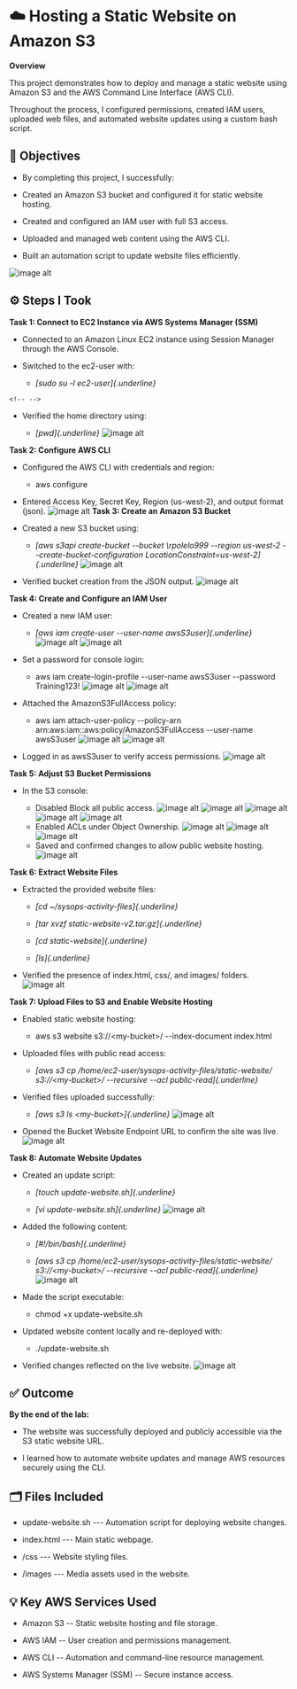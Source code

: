 # ☁️ Hosting a Static Website on Amazon S3

**Overview**

This project demonstrates how to deploy and manage a static website
using Amazon S3 and the AWS Command Line Interface (AWS CLI).

Throughout the process, I configured permissions, created IAM users,
uploaded web files, and automated website updates using a custom bash
script.

## 🧠 Objectives

-   By completing this project, I successfully:

-   Created an Amazon S3 bucket and configured it for static website
    hosting.

-   Created and configured an IAM user with full S3 access.

-   Uploaded and managed web content using the AWS CLI.

-   Built an automation script to update website files efficiently.

![image alt](https://github.com/Reginald9999/aws-restart-journey/blob/d246fc15eb86b5e57ffbad82ccaa6f49a3be2ce8/Images/Lab%20Images/Compute/Creating%20Amazon%20EC2%20Instance/Screenshot%20(2274).png)

## ⚙️ Steps I Took

**Task 1: Connect to EC2 Instance via AWS Systems Manager (SSM)**

-   Connected to an Amazon Linux EC2 instance using Session Manager
    through the AWS Console.

-   Switched to the ec2-user with:

    -   *[sudo su -l ec2-user]{.underline}*

```{=html}
<!-- -->
```
-   Verified the home directory using:

    -   *[pwd]{.underline}*
![image alt](https://github.com/Reginald9999/aws-restart-journey/blob/d5918507cb159d3235f004c7cd11adabfb3d08d4/Images/Lab%20Images/Compute/Creating%20Amazon%20EC2%20Instance/Screenshot%20(2275).png)

**Task 2: Configure AWS CLI**

-   Configured the AWS CLI with credentials and region:

    -   aws configure

-   Entered Access Key, Secret Key, Region (us-west-2), and output
    format (json).
![image alt](https://github.com/Reginald9999/aws-restart-journey/blob/d5918507cb159d3235f004c7cd11adabfb3d08d4/Images/Lab%20Images/Compute/Creating%20Amazon%20EC2%20Instance/Screenshot%20(2276).png)
**Task 3: Create an Amazon S3 Bucket**

-   Created a new S3 bucket using:

    -   *[aws s3api create-bucket \--bucket \rpolelo999
        \--region us-west-2 \--create-bucket-configuration
        LocationConstraint=us-west-2]{.underline}*
![image alt](https://github.com/Reginald9999/aws-restart-journey/blob/d5918507cb159d3235f004c7cd11adabfb3d08d4/Images/Lab%20Images/Compute/Creating%20Amazon%20EC2%20Instance/Screenshot%20(2277).png)
-   Verified bucket creation from the JSON output.
![image alt](https://github.com/Reginald9999/aws-restart-journey/blob/d5918507cb159d3235f004c7cd11adabfb3d08d4/Images/Lab%20Images/Compute/Creating%20Amazon%20EC2%20Instance/Screenshot%20(2278).png)

**Task 4: Create and Configure an IAM User**

-   Created a new IAM user:

    -   *[aws iam create-user \--user-name awsS3user]{.underline}*
![image alt](https://github.com/Reginald9999/aws-restart-journey/blob/d5918507cb159d3235f004c7cd11adabfb3d08d4/Images/Lab%20Images/Compute/Creating%20Amazon%20EC2%20Instance/Screenshot%20(2280).png)
![image alt](https://github.com/Reginald9999/aws-restart-journey/blob/d5918507cb159d3235f004c7cd11adabfb3d08d4/Images/Lab%20Images/Compute/Creating%20Amazon%20EC2%20Instance/Screenshot%20(2281).png)
-   Set a password for console login:

    -   aws iam create-login-profile \--user-name awsS3user \--password
        Training123!
![image alt](https://github.com/Reginald9999/aws-restart-journey/blob/d5918507cb159d3235f004c7cd11adabfb3d08d4/Images/Lab%20Images/Compute/Creating%20Amazon%20EC2%20Instance/Screenshot%20(2282).png)
![image alt](https://github.com/Reginald9999/aws-restart-journey/blob/d5918507cb159d3235f004c7cd11adabfb3d08d4/Images/Lab%20Images/Compute/Creating%20Amazon%20EC2%20Instance/Screenshot%20(2283).png)
-   Attached the AmazonS3FullAccess policy:

    -   aws iam attach-user-policy \--policy-arn
        arn:aws:iam::aws:policy/AmazonS3FullAccess \--user-name
        awsS3user
![image alt](https://github.com/Reginald9999/aws-restart-journey/blob/d5918507cb159d3235f004c7cd11adabfb3d08d4/Images/Lab%20Images/Compute/Creating%20Amazon%20EC2%20Instance/Screenshot%20(2284).png)
![image alt](https://github.com/Reginald9999/aws-restart-journey/blob/d5918507cb159d3235f004c7cd11adabfb3d08d4/Images/Lab%20Images/Compute/Creating%20Amazon%20EC2%20Instance/Screenshot%20(2285).png)
-   Logged in as awsS3user to verify access permissions.
![image alt](https://github.com/Reginald9999/aws-restart-journey/blob/d5918507cb159d3235f004c7cd11adabfb3d08d4/Images/Lab%20Images/Compute/Creating%20Amazon%20EC2%20Instance/Screenshot%20(2288).png)

**Task 5: Adjust S3 Bucket Permissions**

-   In the S3 console:

    -   Disabled Block all public access.
![image alt](https://github.com/Reginald9999/aws-restart-journey/blob/d5918507cb159d3235f004c7cd11adabfb3d08d4/Images/Lab%20Images/Compute/Creating%20Amazon%20EC2%20Instance/Screenshot%20(2290).png) ![image alt](https://github.com/Reginald9999/aws-restart-journey/blob/d5918507cb159d3235f004c7cd11adabfb3d08d4/Images/Lab%20Images/Compute/Creating%20Amazon%20EC2%20Instance/Screenshot%20(2292).png) ![image alt](https://github.com/Reginald9999/aws-restart-journey/blob/d5918507cb159d3235f004c7cd11adabfb3d08d4/Images/Lab%20Images/Compute/Creating%20Amazon%20EC2%20Instance/Screenshot%20(2294).png)
![image alt](https://github.com/Reginald9999/aws-restart-journey/blob/d5918507cb159d3235f004c7cd11adabfb3d08d4/Images/Lab%20Images/Compute/Creating%20Amazon%20EC2%20Instance/Screenshot%20(2295).png) ![image alt](https://github.com/Reginald9999/aws-restart-journey/blob/d5918507cb159d3235f004c7cd11adabfb3d08d4/Images/Lab%20Images/Compute/Creating%20Amazon%20EC2%20Instance/Screenshot%20(2296).png) 
    -   Enabled ACLs under Object Ownership.
![image alt](https://github.com/Reginald9999/aws-restart-journey/blob/f3cc7d978cbd3561d901885d2ee58243815c5b91/Images/Lab%20Images/Compute/Creating%20Amazon%20EC2%20Instance/Screenshot%20(2297).png)
![image alt](https://github.com/Reginald9999/aws-restart-journey/blob/f3cc7d978cbd3561d901885d2ee58243815c5b91/Images/Lab%20Images/Compute/Creating%20Amazon%20EC2%20Instance/Screenshot%20(2300).png)
![image alt](https://github.com/Reginald9999/aws-restart-journey/blob/f3cc7d978cbd3561d901885d2ee58243815c5b91/Images/Lab%20Images/Compute/Creating%20Amazon%20EC2%20Instance/Screenshot%20(2301).png)
    -   Saved and confirmed changes to allow public website hosting.
![image alt](https://github.com/Reginald9999/aws-restart-journey/blob/f3cc7d978cbd3561d901885d2ee58243815c5b91/Images/Lab%20Images/Compute/Creating%20Amazon%20EC2%20Instance/Screenshot%20(2302).png)



**Task 6: Extract Website Files**

-   Extracted the provided website files:

    -   *[cd \~/sysops-activity-files]{.underline}*

    -   *[tar xvzf static-website-v2.tar.gz]{.underline}*

    -   *[cd static-website]{.underline}*

    -   *[ls]{.underline}*

-   Verified the presence of index.html, css/, and images/ folders.
![image alt](https://github.com/Reginald9999/aws-restart-journey/blob/f3cc7d978cbd3561d901885d2ee58243815c5b91/Images/Lab%20Images/Compute/Creating%20Amazon%20EC2%20Instance/Screenshot%20(2304).png) 

**Task 7: Upload Files to S3 and Enable Website Hosting**

-   Enabled static website hosting:

    -   aws s3 website s3://\<my-bucket\>/ \--index-document index.html

-   Uploaded files with public read access:

    -   *[aws s3 cp /home/ec2-user/sysops-activity-files/static-website/
        s3://\<my-bucket\>/ \--recursive \--acl
        public-read]{.underline}*

-   Verified files uploaded successfully:

    -   *[aws s3 ls \<my-bucket\>]{.underline}*
![image alt](https://github.com/Reginald9999/aws-restart-journey/blob/f3cc7d978cbd3561d901885d2ee58243815c5b91/Images/Lab%20Images/Compute/Creating%20Amazon%20EC2%20Instance/Screenshot%20(2309).png)
-   Opened the Bucket Website Endpoint URL to confirm the site was live.
![image alt](https://github.com/Reginald9999/aws-restart-journey/blob/f3cc7d978cbd3561d901885d2ee58243815c5b91/Images/Lab%20Images/Compute/Creating%20Amazon%20EC2%20Instance/Screenshot%20(2313).png)


**Task 8: Automate Website Updates**

-   Created an update script:

    -   *[touch update-website.sh]{.underline}*

    -   *[vi update-website.sh]{.underline}*
![image alt](https://github.com/Reginald9999/aws-restart-journey/blob/f3cc7d978cbd3561d901885d2ee58243815c5b91/Images/Lab%20Images/Compute/Creating%20Amazon%20EC2%20Instance/Screenshot%20(2318).png) 
-   Added the following content:

    -   *[#!/bin/bash]{.underline}*

    -   *[aws s3 cp /home/ec2-user/sysops-activity-files/static-website/
        s3://\<my-bucket\>/ \--recursive \--acl
        public-read]{.underline}*
![image alt](https://github.com/Reginald9999/aws-restart-journey/blob/f3cc7d978cbd3561d901885d2ee58243815c5b91/Images/Lab%20Images/Compute/Creating%20Amazon%20EC2%20Instance/Screenshot%20(2320).png) 
-   Made the script executable:

    -   chmod +x update-website.sh

-   Updated website content locally and re-deployed with:

    -   ./update-website.sh

-   Verified changes reflected on the live website.
![image alt](https://github.com/Reginald9999/aws-restart-journey/blob/f3cc7d978cbd3561d901885d2ee58243815c5b91/Images/Lab%20Images/Compute/Creating%20Amazon%20EC2%20Instance/Screenshot%20(2323).png) 


## ✅ Outcome

**By the end of the lab:**

-   The website was successfully deployed and publicly accessible via
    the S3 static website URL.

-   I learned how to automate website updates and manage AWS resources
    securely using the CLI.

## 

## 🗂️ Files Included

-   update-website.sh --- Automation script for deploying website
    changes.

-   index.html --- Main static webpage.

-   /css --- Website styling files.

-   /images --- Media assets used in the website.

## 💡 Key AWS Services Used

-   Amazon S3 -- Static website hosting and file storage.

-   AWS IAM -- User creation and permissions management.

-   AWS CLI -- Automation and command-line resource management.

-   AWS Systems Manager (SSM) -- Secure instance access.

